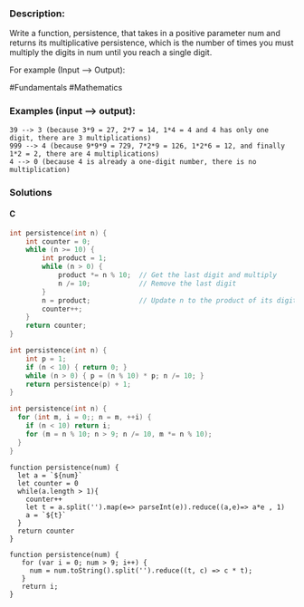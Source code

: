 ### Description:

Write a function, persistence, that takes in a positive parameter num and returns its multiplicative persistence, which is the number of times you must multiply the digits in num until you reach a single digit.

For example (Input --> Output):

\#Fundamentals \#Mathematics

### Examples (input --> output):

```
39 --> 3 (because 3*9 = 27, 2*7 = 14, 1*4 = 4 and 4 has only one digit, there are 3 multiplications)
999 --> 4 (because 9*9*9 = 729, 7*2*9 = 126, 1*2*6 = 12, and finally 1*2 = 2, there are 4 multiplications)
4 --> 0 (because 4 is already a one-digit number, there is no multiplication)
```

### Solutions

#### C 

```C
int persistence(int n) {
    int counter = 0;
    while (n >= 10) {
        int product = 1;
        while (n > 0) {
            product *= n % 10;  // Get the last digit and multiply
            n /= 10;            // Remove the last digit
        }
        n = product;            // Update n to the product of its digits
        counter++;
    }   
    return counter;
}
```

```C
int persistence(int n) {
    int p = 1;
    if (n < 10) { return 0; } 
    while (n > 0) { p = (n % 10) * p; n /= 10; }
    return persistence(p) + 1; 
}
```

```C
int persistence(int n) {
  for (int m, i = 0;; n = m, ++i) {
    if (n < 10) return i;
    for (m = n % 10; n > 9; n /= 10, m *= n % 10);
  }
}
```



```JS
function persistence(num) {
  let a = `${num}`
  let counter = 0
  while(a.length > 1){
    counter++
    let t = a.split('').map(e=> parseInt(e)).reduce((a,e)=> a*e , 1)
    a = `${t}`
  }
  return counter
}
```

```JS
function persistence(num) {
   for (var i = 0; num > 9; i++) {
     num = num.toString().split('').reduce((t, c) => c * t);
   }
   return i;
}
```